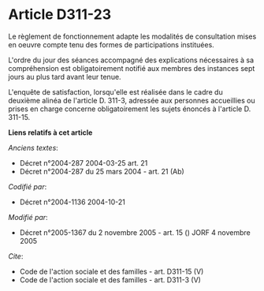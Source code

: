 # Article D311-23

Le règlement de fonctionnement adapte les modalités de consultation mises en oeuvre compte tenu des formes de participations
instituées. 

L'ordre du jour des séances accompagné des explications nécessaires à sa compréhension est obligatoirement notifié aux
membres des instances sept jours au plus tard avant leur tenue. 

L'enquête de satisfaction, lorsqu'elle est réalisée dans le cadre du deuxième alinéa de l'article D. 311-3, adressée aux
personnes accueillies ou prises en charge concerne obligatoirement les sujets énoncés à l'article D. 311-15.

**Liens relatifs à cet article**

_Anciens textes_:

  - Décret n°2004-287 2004-03-25 art. 21
  - Décret n°2004-287 du 25 mars 2004 - art. 21 (Ab)

_Codifié par_:

  - Décret n°2004-1136 2004-10-21

_Modifié par_:

  - Décret n°2005-1367 du 2 novembre 2005 - art. 15 () JORF 4 novembre 2005

_Cite_:

  - Code de l'action sociale et des familles - art. D311-15 (V)
  - Code de l'action sociale et des familles - art. D311-3 (V)
